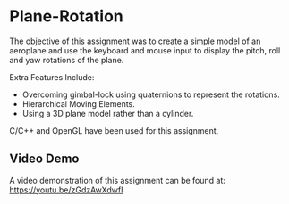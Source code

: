 # Plane-Rotation

The objective of this assignment was to create a simple model of an aeroplane and use the keyboard and mouse input to display the pitch, roll and yaw rotations of the plane.

Extra Features Include: 
- Overcoming gimbal-lock using quaternions to represent the rotations.
- Hierarchical Moving Elements.
- Using a 3D plane model rather than a cylinder.

C/C++ and OpenGL have been used for this assignment.

## Video Demo
A video demonstration of this assignment can be found at: https://youtu.be/zGdzAwXdwfI
